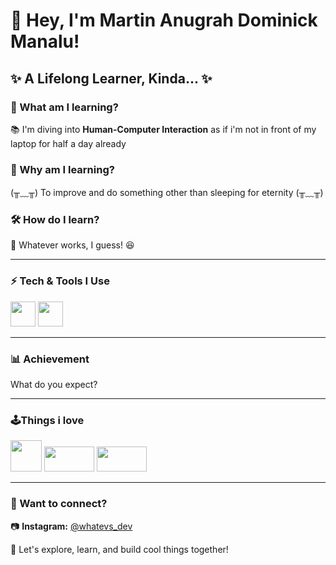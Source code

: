 # 👋 Hey, I'm Martin Anugrah Dominick Manalu!  

## ✨ A Lifelong Learner, Kinda... ✨  

### 📖 What am I learning?  
📚 I'm diving into **Human-Computer Interaction** as if i'm not in front of my laptop for half a day already

### 🤔 Why am I learning?  
(╥﹏╥) To improve and do something other than sleeping for eternity (╥﹏╥)

### 🛠️ How do I learn?  
🎯 Whatever works, I guess! 😆  

---

### ⚡ Tech & Tools I Use  
<img src="https://cdn.jsdelivr.net/gh/devicons/devicon/icons/github/github-original.svg" width="40" height="40"/>  
<img src="https://cdn.jsdelivr.net/gh/devicons/devicon/icons/php/php-original.svg" width="40" height="40"/>

---

### 📊 Achievement
What do you expect?

---

### 🕹️Things i love
<img src="https://upload.wikimedia.org/wikipedia/commons/4/43/PlayStation_logo.svg" width="50" height="50"/>
<img src="https://upload.wikimedia.org/wikipedia/commons/8/89/Xbox_one_logo.svg" width="80" height="40"/>
<img src="https://upload.wikimedia.org/wikipedia/commons/0/0d/Nintendo.svg" width="80" height="40"/>

---

### 💬 Want to connect?  
📷 **Instagram:** [@whatevs_dev](https://www.instagram.com/whatevs_dev?igsh=eHV6dG81OXllMnR2)  

🚀 Let's explore, learn, and build cool things together!  
